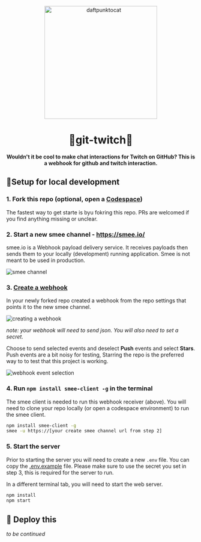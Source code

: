<div align="center">
  <br>
  <img alt="daftpunktocat" src="https://octodex.github.com/images/daftpunktocat-guy.gif" width="300px">
  <h1>💄git-twitch💋</h1>
  <strong>Wouldn't it be cool to make chat interactions for Twitch on GitHub? This is a webhook for github and twitch interaction.</strong>
</div>

## 🍴Setup for local development

### 1. Fork this repo (optional, open a [Codespace](https://github.com/features/codespaces))
The fastest way to get starte is byu fokring this repo. PRs are welcomed if you find anything missing or unclear.  

### 2. Start a new smee channel - https://smee.io/
smee.io is a Webhook payload delivery service. It receives payloads then sends them to your locally (development) running application. Smee is not meant to be used in production.

![smee channel](https://user-images.githubusercontent.com/5713670/107150005-ab183c80-6929-11eb-8f8e-afbdff02f301.png)

### 3. [Create a webhook](https://docs.github.com/en/github/supporting-the-open-source-community-with-github-sponsors/configuring-webhooks-for-events-in-your-sponsored-account#managing-webhooks-for-events-in-your-sponsored-account) 

In your newly forked repo created a webhook from the repo settings that points it to the new smee channel.

![creating a webhook](https://user-images.githubusercontent.com/5713670/107150060-f03c6e80-6929-11eb-9d68-2c659f81f7a4.png)

_note: your webhook will need to send json. You will also need to set a secret._

Choose to send selected events and deselect **Push** events and select **Stars**. Push events are a bit noisy for testing, Starring the repo is the preferred way to to test that this project is working.    

![webhook event selection](https://user-images.githubusercontent.com/5713670/107150348-5f669280-692b-11eb-9fdf-df21789ef9d1.png)


### 4. Run `npm install smee-client -g` in the terminal
The smee client is needed to run this webhook receiver (above). You will need to clone your repo locally (or open a codespace environment) to run the smee client.

```sh
npm install smee-client -g
smee -u https://[your create smee channel url from step 2]
```

### 5. Start the server
Prior to starting the server you will need to create a new `.env` file. You can copy the [.env.example](https://github.com/bdougie/git-twitch/blob/main/.env.example) file. Please make sure to use the secret you set in step 3, this is required for the server to run.


In a different terminal tab, you will need to start the web server. 

```sh
npm install
npm start
```

## 🚀 Deploy this
_to be continued_
